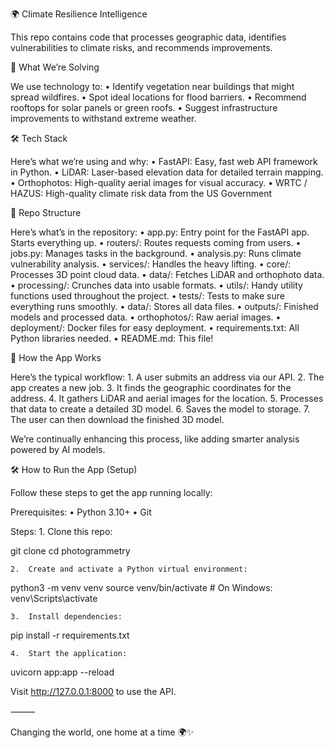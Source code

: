 
🌍 Climate Resilience Intelligence

This repo contains code that processes geographic data, identifies vulnerabilities to climate risks, and recommends improvements.

🎯 What We’re Solving

We use technology to:
	•	Identify vegetation near buildings that might spread wildfires.
	•	Spot ideal locations for flood barriers.
	•	Recommend rooftops for solar panels or green roofs.
	•	Suggest infrastructure improvements to withstand extreme weather.

🛠️ Tech Stack

Here’s what we’re using and why:
	•	FastAPI: Easy, fast web API framework in Python.
	•	LiDAR: Laser-based elevation data for detailed terrain mapping.
	•	Orthophotos: High-quality aerial images for visual accuracy.
	•	WRTC / HAZUS: High-quality climate risk data from the US Government

📂 Repo Structure

Here’s what’s in the repository:
	•	app.py: Entry point for the FastAPI app. Starts everything up.
	•	routers/: Routes requests coming from users.
	•	jobs.py: Manages tasks in the background.
	•	analysis.py: Runs climate vulnerability analysis.
	•	services/: Handles the heavy lifting.
	•	core/: Processes 3D point cloud data.
	•	data/: Fetches LiDAR and orthophoto data.
	•	processing/: Crunches data into usable formats.
	•	utils/: Handy utility functions used throughout the project.
	•	tests/: Tests to make sure everything runs smoothly.
	•	data/: Stores all data files.
	•	outputs/: Finished models and processed data.
	•	orthophotos/: Raw aerial images.
	•	deployment/: Docker files for easy deployment.
	•	requirements.txt: All Python libraries needed.
	•	README.md: This file!

🚀 How the App Works

Here’s the typical workflow:
	1.	A user submits an address via our API.
	2.	The app creates a new job.
	3.	It finds the geographic coordinates for the address.
	4.	It gathers LiDAR and aerial images for the location.
	5.	Processes that data to create a detailed 3D model.
	6.	Saves the model to storage.
	7.	The user can then download the finished 3D model.

We’re continually enhancing this process, like adding smarter analysis powered by AI models.

🛠️ How to Run the App (Setup)

Follow these steps to get the app running locally:

Prerequisites:
	•	Python 3.10+
	•	Git

Steps:
	1.	Clone this repo:

git clone <repository-url>
cd photogrammetry

	2.	Create and activate a Python virtual environment:

python3 -m venv venv
source venv/bin/activate  # On Windows: venv\Scripts\activate

	3.	Install dependencies:

pip install -r requirements.txt

	4.	Start the application:

uvicorn app:app --reload

Visit http://127.0.0.1:8000 to use the API.

⸻

Changing the world, one home at a time 🌍✨